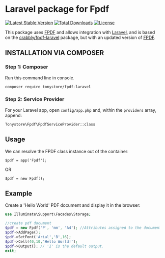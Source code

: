 # Laravel package for Fpdf
[![Latest Stable Version](https://poser.pugx.org/tonystore/fpdf-laravel/v/stable?format=flat-square)](https://packagist.org/packages/tonystore/fpdf-laravel)
[![Total Downloads](https://poser.pugx.org/tonystore/fpdf-laravel/downloads?format=flat-square)](https://packagist.org/packages/tonystore/fpdf-laravel)
[![License](https://poser.pugx.org/tonystore/fpdf-laravel/license?format=flat-square)](https://packagist.org/packages/tonystore/fpdf-laravel)

This package uses [FPDF](http://www.fpdf.org/) and allows integration with [Laravel](https://laravel.com/), and is based on the [crabbly/fpdf-laravel](https://github.com/crabbly/fpdf-laravel) package, but with an updated version of [FPDF](http://www.fpdf.org/).


## INSTALLATION VIA COMPOSER

### Step 1: Composer

Run this command line in console.

```sh
composer require tonystore/fpdf-laravel
```
### Step 2: Service Provider

For your Laravel app, open `config/app.php` and, within the `providers` array, append:

```
Tonystore\Fpdf\FpdfServiceProvider::class
```

## Usage

We can resolve the FPDF class instance out of the container:

```
$pdf = app('Fpdf');

```

OR

```
$pdf = new Fpdf();

```

## Example

Create a 'Hello World' PDF document and display it in the browser:

```php
use Illuminate\Support\Facades\Storage;

//create pdf document
$pdf = new Fpdf('P', 'mm', 'A4'); //Attributes assigned to the document.
$pdf->AddPage();
$pdf->SetFont('Arial','B',16);
$pdf->Cell(40,10,'Hello World!');
$pdf->Output(); // 'I' is the default output.
exit;

```
